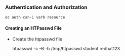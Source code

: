 ### Authentication and Authorization

    oc auth can-i verb resource

#### Creating an HTPasswd  File

- Create the htpasswd file
    
    htpasswd -c -B -b /tmp/htpasswd student redhat123
